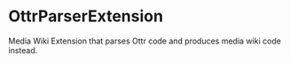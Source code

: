 # OttrParserExtension
Media Wiki Extension that parses Ottr code and produces media wiki code instead.
